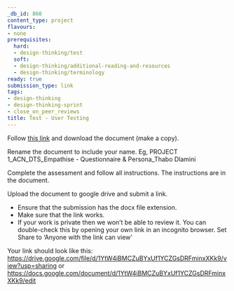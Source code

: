 ```yaml
---
_db_id: 860
content_type: project
flavours:
- none
prerequisites:
  hard:
  - design-thinking/test
  soft:
  - design-thinking/additional-reading-and-resources
  - design-thinking/terminology
ready: true
submission_type: link
tags:
- design-thinking
- design-thinking-sprint
- close_on_peer_reviews
title: Test - User Testing
---
```

Follow [this link](https://docs.google.com/document/d/1xDYJeXQLO-qcWmuYPJJx9xMUysoPEfB1r-QxkLVLh-w/edit#heading=h.xu5lw3vocul) and download the document (make a copy). 

Rename the document to include your name. Eg, PROJECT 1_ACN_DTS_Empathise - Questionnaire & Persona_Thabo Dlamini

Complete the assessment and follow all instructions. The instructions are in the document.

Upload the document to google drive and submit a link. 
- Ensure that the submission has the docx file extension. 
- Make sure that the link works. 
- If your work is private then we won’t be able to review it. You can double-check this by opening your own link in an incognito browser. Set Share to ‘Anyone with the link can view’

Your link should look like this: https://drive.google.com/file/d/1YtW4iBMCZuBYxUf1YCZGsDRFminxXKk9/view?usp=sharing or https://docs.google.com/document/d/1YtW4iBMCZuBYxUf1YCZGsDRFminxXKk9/edit
